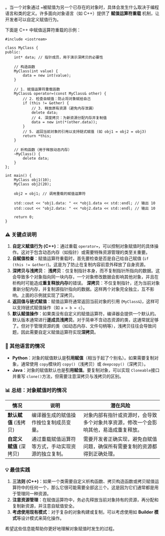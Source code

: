 。当一个对象通过 `=`被赋值为另一个已存在的对象时，具体会发生什么取决于编程语言和类的定义。许多面向对象语言（如 C++）提供了 **赋值运算符重载** 机制，让开发者可以自定义赋值行为。

下面是 C++ 中赋值运算符重载的示例：

```
#include <iostream>

class MyClass {
public:
    int* data; // 指针成员，用于演示深拷贝的必要性

    // 构造函数
    MyClass(int value) {
        data = new int(value);
    }

    // 1. 赋值运算符重载函数
    MyClass& operator=(const MyClass& other) {
        // 2. 检查自赋值：防止将对象赋给自己
        if (this != &other) {
            // 3. 释放原有资源（避免内存泄漏）
            delete data;
            // 4. 深度拷贝：为新资源分配内存并复制值
            data = new int(*(other.data));
        }
        // 5. 返回当前对象的引用以支持链式赋值 (如 obj1 = obj2 = obj3)
        return *this;
    }

    // 析构函数（用于释放动态内存）
    ~MyClass() {
        delete data;
    }
};

int main() {
    MyClass obj1(10);
    MyClass obj2(20);
    
    obj2 = obj1; // 调用重载的赋值运算符

    std::cout << "obj1.data: " << *obj1.data << std::endl; // 输出 10
    std::cout << "obj2.data: " << *obj2.data << std::endl; // 输出 10

    return 0;
}
```

### ⚠️ 关键点说明

1. **自定义赋值行为 (C++)**：通过重载 `operator=`，可以控制对象赋值时的具体操作。这对于包含动态内存（如指针）或需要特殊资源管理的类至关重要。
2. **自赋值检查**：赋值运算符重载时，首先要检查是否是自己给自己赋值 (`if (this != &other)`)。这是为了防止在复制内容前意外释放了自身资源。
3. **深拷贝与浅拷贝**： **浅拷贝**：仅复制指针本身，而不复制指针所指向的数据。这会导致多个对象指向同一块内存，一个对象修改数据会影响其他对象，并且在析构时可能造成**重复释放内存**的错误。 **深拷贝**：不仅复制指针，还为当前对象重新分配内存，并复制源指针指向的数据。这样两个对象完全独立，互不影响。上面的示例就实现了深拷贝。
4. **返回值与链式赋值**：赋值运算符通常返回当前对象的引用 (`MyClass&`)，这样可以支持链式赋值操作（如 `a = b = c`）。
5. **默认赋值操作**：如果类没有自定义的赋值运算符，编译器会提供一个默认的。默认版本通常进行**逐成员浅拷贝**。对于简单不含动态资源的类，这通常就足够了。但对于管理资源的类（如动态内存、文件句柄等），浅拷贝往往会导致问题，因此需要自定义赋值运算符实现**深拷贝**。

### 🔄 其他语言的情况

- **Python**：对象的赋值默认是**引用赋值**（相当于起了个别名）。如果需要复制对象，通常使用 `copy`模块的 `copy()`（浅拷贝）或 `deepcopy()`（深拷贝）。
- **Java**：对象的赋值默认也是**引用赋值**。要复制对象，可以实现 `Cloneable`接口并重写 `clone()`方法，但需要注意深拷贝与浅拷贝的区别。

### 📊 总结：对象赋值时的情况

| 情况                    | 说明                                               | 潜在风险                                                     |
| ----------------------- | -------------------------------------------------- | ------------------------------------------------------------ |
| **默认赋值** (浅拷贝)   | 编译器生成的赋值操作按位复制成员变量。             | 对象内部有指针或资源时，会导致多个对象共享资源，修改一个会影响其他，易造成重复释放。 |
| **自定义赋值** (深拷贝) | 通过重载赋值运算符等方式，手动实现资源的独立复制。 | 需要开发者正确实现，避免自赋值问题，确保所有需要复制的资源都得到正确处理。 |

### 💡 最佳实践

1. **三法则 (C++)**：如果一个类需要自定义析构函数、拷贝构造函数或拷贝赋值运算符中的任何一个，那么它很可能需要全部这三个。这是因为它们通常都是用于管理同一种资源。
2. **注意资源管理**：在赋值运算符中，务必先释放当前对象持有的资源，再分配和复制新资源，并注意自赋值安全。
3. **考虑使用现有模式**：对于复杂的对象构建或复制，可以考虑使用如 **Builder 模式**等设计模式来简化操作。

希望这些信息能帮助你更好地理解对象赋值时发生的过程。